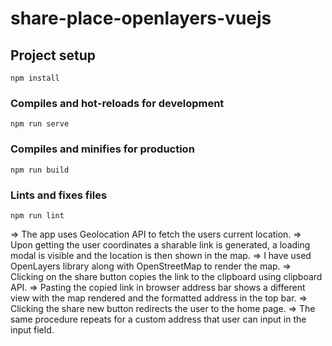 # share-place-openlayers-vuejs

## Project setup
```
npm install
```

### Compiles and hot-reloads for development
```
npm run serve
```

### Compiles and minifies for production
```
npm run build
```

### Lints and fixes files
```
npm run lint
```

=> The app uses Geolocation API to fetch the users current location.
=> Upon getting the user coordinates a sharable link is generated, a loading modal is visible and the location is then shown in the map.
=> I have used OpenLayers library along with OpenStreetMap to render the map.
=> Clicking on the share button copies the link to the clipboard using clipboard API.
=> Pasting the copied link in browser address bar shows a different view with the map rendered and the formatted address in the top bar.
=> Clicking the share new button redirects the user to the home page.
=> The same procedure repeats for a custom address that user can input in the input field.
